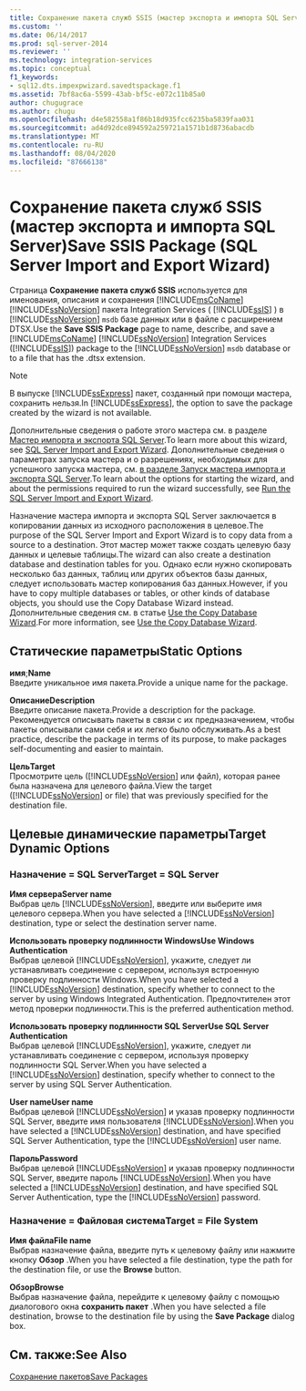 ```yaml
---
title: Сохранение пакета служб SSIS (мастер экспорта и импорта SQL Server) | Документы Майкрософт
ms.custom: ''
ms.date: 06/14/2017
ms.prod: sql-server-2014
ms.reviewer: ''
ms.technology: integration-services
ms.topic: conceptual
f1_keywords:
- sql12.dts.impexpwizard.savedtspackage.f1
ms.assetid: 7bf8ac6a-5599-43ab-bf5c-e072c11b85a0
author: chugugrace
ms.author: chugu
ms.openlocfilehash: d4e582558a1f86b18d935fcc6235ba5839faa031
ms.sourcegitcommit: ad4d92dce894592a259721a1571b1d8736abacdb
ms.translationtype: MT
ms.contentlocale: ru-RU
ms.lasthandoff: 08/04/2020
ms.locfileid: "87666138"
---
```

# <a name="save-ssis-package-sql-server-import-and-export-wizard"></a><span data-ttu-id="d093d-102">Сохранение пакета служб SSIS (мастер экспорта и импорта SQL Server)</span><span class="sxs-lookup"><span data-stu-id="d093d-102">Save SSIS Package (SQL Server Import and Export Wizard)</span></span>
  <span data-ttu-id="d093d-103">Страница **Сохранение пакета служб SSIS** используется для именования, описания и сохранения [!INCLUDE[msCoName](../../includes/msconame-md.md)] [!INCLUDE[ssNoVersion](../../includes/ssnoversion-md.md)] пакета Integration Services ( [!INCLUDE[ssIS](../../includes/ssis-md.md)] ) в [!INCLUDE[ssNoVersion](../../includes/ssnoversion-md.md)] `msdb` базе данных или в файле с расширением DTSX.</span><span class="sxs-lookup"><span data-stu-id="d093d-103">Use the **Save SSIS Package** page to name, describe, and save a [!INCLUDE[msCoName](../../includes/msconame-md.md)] [!INCLUDE[ssNoVersion](../../includes/ssnoversion-md.md)] Integration Services ([!INCLUDE[ssIS](../../includes/ssis-md.md)]) package to the [!INCLUDE[ssNoVersion](../../includes/ssnoversion-md.md)] `msdb` database or to a file that has the .dtsx extension.</span></span>  
  
> [!NOTE]  
>  <span data-ttu-id="d093d-104">В выпуске [!INCLUDE[ssExpress](../../includes/ssexpress-md.md)] пакет, созданный при помощи мастера, сохранить нельзя.</span><span class="sxs-lookup"><span data-stu-id="d093d-104">In [!INCLUDE[ssExpress](../../includes/ssexpress-md.md)], the option to save the package created by the wizard is not available.</span></span>  
  
 <span data-ttu-id="d093d-105">Дополнительные сведения о работе этого мастера см. в разделе [Мастер импорта и экспорта SQL Server](import-and-export-data-with-the-sql-server-import-and-export-wizard.md).</span><span class="sxs-lookup"><span data-stu-id="d093d-105">To learn more about this wizard, see [SQL Server Import and Export Wizard](import-and-export-data-with-the-sql-server-import-and-export-wizard.md).</span></span> <span data-ttu-id="d093d-106">Дополнительные сведения о параметрах запуска мастера и о разрешениях, необходимых для успешного запуска мастера, см. [в разделе Запуск мастера импорта и экспорта SQL Server](start-the-sql-server-import-and-export-wizard.md).</span><span class="sxs-lookup"><span data-stu-id="d093d-106">To learn about the options for starting the wizard, and about the permissions required to run the wizard successfully, see [Run the SQL Server Import and Export Wizard](start-the-sql-server-import-and-export-wizard.md).</span></span>  
  
 <span data-ttu-id="d093d-107">Назначение мастера импорта и экспорта SQL Server заключается в копировании данных из исходного расположения в целевое.</span><span class="sxs-lookup"><span data-stu-id="d093d-107">The purpose of the SQL Server Import and Export Wizard is to copy data from a source to a destination.</span></span> <span data-ttu-id="d093d-108">Этот мастер может также создать целевую базу данных и целевые таблицы.</span><span class="sxs-lookup"><span data-stu-id="d093d-108">The wizard can also create a destination database and destination tables for you.</span></span> <span data-ttu-id="d093d-109">Однако если нужно скопировать несколько баз данных, таблиц или других объектов базы данных, следует использовать мастер копирования баз данных.</span><span class="sxs-lookup"><span data-stu-id="d093d-109">However, if you have to copy multiple databases or tables, or other kinds of database objects, you should use the Copy Database Wizard instead.</span></span> <span data-ttu-id="d093d-110">Дополнительные сведения см. в статье [Use the Copy Database Wizard](../../relational-databases/databases/use-the-copy-database-wizard.md).</span><span class="sxs-lookup"><span data-stu-id="d093d-110">For more information, see [Use the Copy Database Wizard](../../relational-databases/databases/use-the-copy-database-wizard.md).</span></span>  
  
## <a name="static-options"></a><span data-ttu-id="d093d-111">Статические параметры</span><span class="sxs-lookup"><span data-stu-id="d093d-111">Static Options</span></span>  
 <span data-ttu-id="d093d-112">**имя**;</span><span class="sxs-lookup"><span data-stu-id="d093d-112">**Name**</span></span>  
 <span data-ttu-id="d093d-113">Введите уникальное имя пакета.</span><span class="sxs-lookup"><span data-stu-id="d093d-113">Provide a unique name for the package.</span></span>  
  
 <span data-ttu-id="d093d-114">**Описание**</span><span class="sxs-lookup"><span data-stu-id="d093d-114">**Description**</span></span>  
 <span data-ttu-id="d093d-115">Введите описание пакета.</span><span class="sxs-lookup"><span data-stu-id="d093d-115">Provide a description for the package.</span></span> <span data-ttu-id="d093d-116">Рекомендуется описывать пакеты в связи с их предназначением, чтобы пакеты описывали сами себя и их легко было обслуживать.</span><span class="sxs-lookup"><span data-stu-id="d093d-116">As a best practice, describe the package in terms of its purpose, to make packages self-documenting and easier to maintain.</span></span>  
  
 <span data-ttu-id="d093d-117">**Цель**</span><span class="sxs-lookup"><span data-stu-id="d093d-117">**Target**</span></span>  
 <span data-ttu-id="d093d-118">Просмотрите цель ([!INCLUDE[ssNoVersion](../../includes/ssnoversion-md.md)] или файл), которая ранее была назначена для целевого файла.</span><span class="sxs-lookup"><span data-stu-id="d093d-118">View the target ([!INCLUDE[ssNoVersion](../../includes/ssnoversion-md.md)] or file) that was previously specified for the destination file.</span></span>  
  
## <a name="target-dynamic-options"></a><span data-ttu-id="d093d-119">Целевые динамические параметры</span><span class="sxs-lookup"><span data-stu-id="d093d-119">Target Dynamic Options</span></span>  
  
### <a name="target--sql-server"></a><span data-ttu-id="d093d-120">Назначение = SQL Server</span><span class="sxs-lookup"><span data-stu-id="d093d-120">Target = SQL Server</span></span>  
 <span data-ttu-id="d093d-121">**Имя сервера**</span><span class="sxs-lookup"><span data-stu-id="d093d-121">**Server name**</span></span>  
 <span data-ttu-id="d093d-122">Выбрав цель [!INCLUDE[ssNoVersion](../../includes/ssnoversion-md.md)], введите или выберите имя целевого сервера.</span><span class="sxs-lookup"><span data-stu-id="d093d-122">When you have selected a [!INCLUDE[ssNoVersion](../../includes/ssnoversion-md.md)] destination, type or select the destination server name.</span></span>  
  
 <span data-ttu-id="d093d-123">**Использовать проверку подлинности Windows**</span><span class="sxs-lookup"><span data-stu-id="d093d-123">**Use Windows Authentication**</span></span>  
 <span data-ttu-id="d093d-124">Выбрав целевой [!INCLUDE[ssNoVersion](../../includes/ssnoversion-md.md)], укажите, следует ли устанавливать соединение с сервером, используя встроенную проверку подлинности Windows.</span><span class="sxs-lookup"><span data-stu-id="d093d-124">When you have selected a [!INCLUDE[ssNoVersion](../../includes/ssnoversion-md.md)] destination, specify whether to connect to the server by using Windows Integrated Authentication.</span></span> <span data-ttu-id="d093d-125">Предпочтителен этот метод проверки подлинности.</span><span class="sxs-lookup"><span data-stu-id="d093d-125">This is the preferred authentication method.</span></span>  
  
 <span data-ttu-id="d093d-126">**Использовать проверку подлинности SQL Server**</span><span class="sxs-lookup"><span data-stu-id="d093d-126">**Use SQL Server Authentication**</span></span>  
 <span data-ttu-id="d093d-127">Выбрав целевой [!INCLUDE[ssNoVersion](../../includes/ssnoversion-md.md)], укажите, следует ли устанавливать соединение с сервером, используя проверку подлинности SQL Server.</span><span class="sxs-lookup"><span data-stu-id="d093d-127">When you have selected a [!INCLUDE[ssNoVersion](../../includes/ssnoversion-md.md)] destination, specify whether to connect to the server by using SQL Server Authentication.</span></span>  
  
 <span data-ttu-id="d093d-128">**User name**</span><span class="sxs-lookup"><span data-stu-id="d093d-128">**User name**</span></span>  
 <span data-ttu-id="d093d-129">Выбрав целевой [!INCLUDE[ssNoVersion](../../includes/ssnoversion-md.md)] и указав проверку подлинности SQL Server, введите имя пользователя [!INCLUDE[ssNoVersion](../../includes/ssnoversion-md.md)].</span><span class="sxs-lookup"><span data-stu-id="d093d-129">When you have selected a [!INCLUDE[ssNoVersion](../../includes/ssnoversion-md.md)] destination, and have specified SQL Server Authentication, type the [!INCLUDE[ssNoVersion](../../includes/ssnoversion-md.md)] user name.</span></span>  
  
 <span data-ttu-id="d093d-130">**Пароль**</span><span class="sxs-lookup"><span data-stu-id="d093d-130">**Password**</span></span>  
 <span data-ttu-id="d093d-131">Выбрав целевой [!INCLUDE[ssNoVersion](../../includes/ssnoversion-md.md)] и указав проверку подлинности SQL Server, введите пароль [!INCLUDE[ssNoVersion](../../includes/ssnoversion-md.md)].</span><span class="sxs-lookup"><span data-stu-id="d093d-131">When you have selected a [!INCLUDE[ssNoVersion](../../includes/ssnoversion-md.md)] destination, and have specified SQL Server Authentication, type the [!INCLUDE[ssNoVersion](../../includes/ssnoversion-md.md)] password.</span></span>  
  
### <a name="target--file-system"></a><span data-ttu-id="d093d-132">Назначение = Файловая система</span><span class="sxs-lookup"><span data-stu-id="d093d-132">Target = File System</span></span>  
 <span data-ttu-id="d093d-133">**Имя файла**</span><span class="sxs-lookup"><span data-stu-id="d093d-133">**File name**</span></span>  
 <span data-ttu-id="d093d-134">Выбрав назначение файла, введите путь к целевому файлу или нажмите кнопку **Обзор** .</span><span class="sxs-lookup"><span data-stu-id="d093d-134">When you have selected a file destination, type the path for the destination file, or use the **Browse** button.</span></span>  
  
 <span data-ttu-id="d093d-135">**Обзор**</span><span class="sxs-lookup"><span data-stu-id="d093d-135">**Browse**</span></span>  
 <span data-ttu-id="d093d-136">Выбрав назначение файла, перейдите к целевому файлу с помощью диалогового окна **сохранить пакет** .</span><span class="sxs-lookup"><span data-stu-id="d093d-136">When you have selected a file destination, browse to the destination file by using the **Save Package** dialog box.</span></span>  
  
## <a name="see-also"></a><span data-ttu-id="d093d-137">См. также:</span><span class="sxs-lookup"><span data-stu-id="d093d-137">See Also</span></span>  
 [<span data-ttu-id="d093d-138">Сохранение пакетов</span><span class="sxs-lookup"><span data-stu-id="d093d-138">Save Packages</span></span>](../save-packages.md)  
  
  
